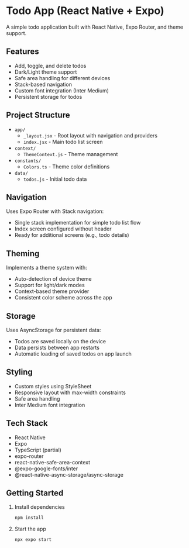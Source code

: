 # Todo App (React Native + Expo)

A simple todo application built with React Native, Expo Router, and theme support.

## Features

- Add, toggle, and delete todos
- Dark/Light theme support
- Safe area handling for different devices
- Stack-based navigation
- Custom font integration (Inter Medium)
- Persistent storage for todos

## Project Structure

- `app/`
   - `_layout.jsx` - Root layout with navigation and providers
   - `index.jsx` - Main todo list screen
- `context/`
   - `ThemeContext.js` - Theme management
- `constants/`
   - `Colors.ts` - Theme color definitions
- `data/`
   - `todos.js` - Initial todo data

## Navigation

Uses Expo Router with Stack navigation:
- Single stack implementation for simple todo list flow
- Index screen configured without header
- Ready for additional screens (e.g., todo details)

## Theming

Implements a theme system with:
- Auto-detection of device theme
- Support for light/dark modes
- Context-based theme provider
- Consistent color scheme across the app

## Storage

Uses AsyncStorage for persistent data:
- Todos are saved locally on the device
- Data persists between app restarts
- Automatic loading of saved todos on app launch

## Styling

- Custom styles using StyleSheet
- Responsive layout with max-width constraints
- Safe area handling
- Inter Medium font integration

## Tech Stack

- React Native
- Expo
- TypeScript (partial)
- expo-router
- react-native-safe-area-context
- @expo-google-fonts/inter
- @react-native-async-storage/async-storage

## Getting Started

1. Install dependencies
   ```bash
   npm install

2. Start the app
   ```bash
   npx expo start
   
